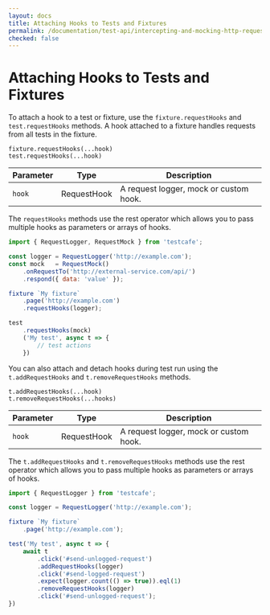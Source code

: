 ```yaml
---
layout: docs
title: Attaching Hooks to Tests and Fixtures
permalink: /documentation/test-api/intercepting-and-mocking-http-requests/attaching-hooks-to-tests-and-fixtures.html
checked: false
---
```

# Attaching Hooks to Tests and Fixtures

To attach a hook to a test or fixture, use the `fixture.requestHooks` and `test.requestHooks` methods. A hook attached to a fixture handles requests from all tests in the fixture.

```text
fixture.requestHooks(...hook)
test.requestHooks(...hook)
```

Parameter | Type | Description
--------- | ---- | ------------
`hook`    | RequestHook | A request logger, mock or custom hook.

The `requestHooks` methods use the rest operator which allows you to pass multiple hooks as parameters or arrays of hooks.

```js
import { RequestLogger, RequestMock } from 'testcafe';

const logger = RequestLogger('http://example.com');
const mock   = RequestMock()
    .onRequestTo('http://external-service.com/api/')
    .respond({ data: 'value' });

fixture `My fixture`
    .page('http://example.com')
    .requestHooks(logger);

test
    .requestHooks(mock)
    ('My test', async t => {
        // test actions
    })
```

You can also attach and detach hooks during test run using the `t.addRequestHooks` and `t.removeRequestHooks` methods.

```text
t.addRequestHooks(...hook)
t.removeRequestHooks(...hooks)
```

Parameter | Type | Description
--------- | ---- | ------------
`hook`    | RequestHook | A request logger, mock or custom hook.

The `t.addRequestHooks` and `t.removeRequestHooks` methods use the rest operator which allows you to pass multiple hooks as parameters or arrays of hooks.

```js
import { RequestLogger } from 'testcafe';

const logger = RequestLogger('http://example.com');

fixture `My fixture`
    .page('http://example.com');

test('My test', async t => {
    await t
        .click('#send-unlogged-request')
        .addRequestHooks(logger)
        .click('#send-logged-request')
        .expect(logger.count(() => true)).eql(1)
        .removeRequestHooks(logger)
        .click('#send-unlogged-request');
})
```
